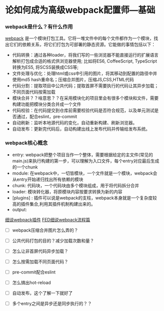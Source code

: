 # 论如何成为高级webpack配置师—基础

### webpack是什么？有什么作用
[webpack](https://webpack.js.org/) 是一个模块打包工具。它将一堆文件中的每个文件都作为一个模块，找出它们的依赖关系，将它们打包为可部署的静态资源。它能做的事情包括以下：

- 代码转换：通过各种loader，将我们写的一些浏览器不能直接运行的扩展语言解析打包成合适的格式供浏览器使用; 比如将ES6, CoffeeScript, TypeScript转换为ES5, 将SCSS装换成CSS等;
- 文件处理与优化：处理html或css中引用的图片，将其移动到配置的路径中并使用md5 hash重命名；压缩合并图片，压缩JS,CSS,HTML代码
- 代码分割：提取项目中公共代码；提取首屏不需要执行的代码让其异步加载；不同页面代码按需加载
- 模块合并？？啥意思？？在采用模块化的项目里会有很多个模块和文件，需要构建功能把模块分类合并成一个文件
- 代码校验：在代码提交到仓库前需要校验代码是否符合规范，以及单元测试是否通过，配合eslint，pre-commit
- 自动刷新：监听本地源代码的变化，自动重新构建、刷新浏览器。
- 自动发布：更新完代码后，自动构建出线上发布代码并传输给发布系统。

### webpack核心概念
 - entry: webpack把整个项目当作一个整体，需要根据给定的主文件(常见的main.js)来执行构建的第一步，可以理解为入口文件，每个entry对应最后生成的一个chunk
 - module: 在webpack中，一切皆模块，一个文件就是一个模块，webpack会从entry开始递归找出所有依赖的模块
 - chunk: 代码块，一个代码块由多个模块组成，用于将代码拆分合并
 - loader: 模块转化器，将原模块内容按要求转换为新的内容
 - [plugins] : 插件可以说是webpack的支柱，webpack本身就是一个复杂度较高的插件集合,利用其插件机制构建出来的。
 - output:


[细谈webpack插件](https://zoumiaojiang.com/article/what-is-real-webpack-plugin/)
[FED细说webpack流程篇](http://taobaofed.org/blog/2016/09/09/webpack-flow/)





- [ ] webpack压缩合并图片怎么弄的？
- [ ] 公共代码打包的目的？减少加载次数和量？
- [ ] 怎么让非首屏代码异步加载？
- [ ] 怎么按需加载不同页面代码？
- [ ] pre-commit配合eslint
- [ ] 怎么搞出hot-reload
- [ ] 自动发布，这个了解一下就好了

- [ ] 多个entry之间是异步还是同步执行的？？









































